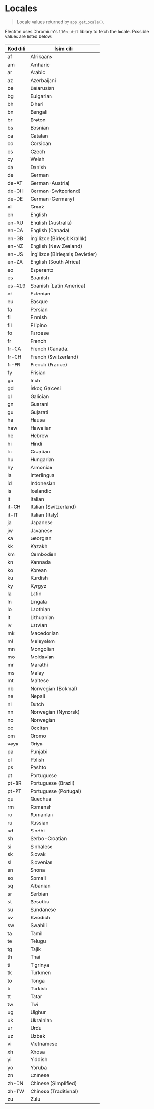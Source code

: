 # Locales

> Locale values returned by `app.getLocale()`.

Electron uses Chromium's `l10n_util` library to fetch the locale. Possible values are listed below:

| Kod dili | İsim dili                       |
| -------- | ------------------------------- |
| af       | Afrikaans                       |
| am       | Amharic                         |
| ar       | Arabic                          |
| az       | Azerbaijani                     |
| be       | Belarusian                      |
| bg       | Bulgarian                       |
| bh       | Bihari                          |
| bn       | Bengali                         |
| br       | Breton                          |
| bs       | Bosnian                         |
| ca       | Catalan                         |
| co       | Corsican                        |
| cs       | Czech                           |
| cy       | Welsh                           |
| da       | Danish                          |
| de       | German                          |
| de-AT    | German (Austria)                |
| de-CH    | German (Switzerland)            |
| de-DE    | German (Germany)                |
| el       | Greek                           |
| en       | English                         |
| en-AU    | English (Australia)             |
| en-CA    | English (Canada)                |
| en-GB    | İngilizce (Birleşik Krallık)    |
| en-NZ    | English (New Zealand)           |
| en-US    | İngilizce (Birleşmiş Devletler) |
| en-ZA    | English (South Africa)          |
| eo       | Esperanto                       |
| es       | Spanish                         |
| es-419   | Spanish (Latin America)         |
| et       | Estonian                        |
| eu       | Basque                          |
| fa       | Persian                         |
| fi       | Finnish                         |
| fil      | Filipino                        |
| fo       | Faroese                         |
| fr       | French                          |
| fr-CA    | French (Canada)                 |
| fr-CH    | French (Switzerland)            |
| fr-FR    | French (France)                 |
| fy       | Frisian                         |
| ga       | Irish                           |
| gd       | İskoç Galcesi                   |
| gl       | Galician                        |
| gn       | Guarani                         |
| gu       | Gujarati                        |
| ha       | Hausa                           |
| haw      | Hawaiian                        |
| he       | Hebrew                          |
| hi       | Hindi                           |
| hr       | Croatian                        |
| hu       | Hungarian                       |
| hy       | Armenian                        |
| ia       | Interlingua                     |
| id       | Indonesian                      |
| is       | Icelandic                       |
| it       | Italian                         |
| it-CH    | Italian (Switzerland)           |
| it-IT    | Italian (Italy)                 |
| ja       | Japanese                        |
| jw       | Javanese                        |
| ka       | Georgian                        |
| kk       | Kazakh                          |
| km       | Cambodian                       |
| kn       | Kannada                         |
| ko       | Korean                          |
| ku       | Kurdish                         |
| ky       | Kyrgyz                          |
| la       | Latin                           |
| ln       | Lingala                         |
| lo       | Laothian                        |
| lt       | Lithuanian                      |
| lv       | Latvian                         |
| mk       | Macedonian                      |
| ml       | Malayalam                       |
| mn       | Mongolian                       |
| mo       | Moldavian                       |
| mr       | Marathi                         |
| ms       | Malay                           |
| mt       | Maltese                         |
| nb       | Norwegian (Bokmal)              |
| ne       | Nepali                          |
| nl       | Dutch                           |
| nn       | Norwegian (Nynorsk)             |
| no       | Norwegian                       |
| oc       | Occitan                         |
| om       | Oromo                           |
| veya     | Oriya                           |
| pa       | Punjabi                         |
| pl       | Polish                          |
| ps       | Pashto                          |
| pt       | Portuguese                      |
| pt-BR    | Portuguese (Brazil)             |
| pt-PT    | Portuguese (Portugal)           |
| qu       | Quechua                         |
| rm       | Romansh                         |
| ro       | Romanian                        |
| ru       | Russian                         |
| sd       | Sindhi                          |
| sh       | Serbo-Croatian                  |
| si       | Sinhalese                       |
| sk       | Slovak                          |
| sl       | Slovenian                       |
| sn       | Shona                           |
| so       | Somali                          |
| sq       | Albanian                        |
| sr       | Serbian                         |
| st       | Sesotho                         |
| su       | Sundanese                       |
| sv       | Swedish                         |
| sw       | Swahili                         |
| ta       | Tamil                           |
| te       | Telugu                          |
| tg       | Tajik                           |
| th       | Thai                            |
| ti       | Tigrinya                        |
| tk       | Turkmen                         |
| to       | Tonga                           |
| tr       | Turkish                         |
| tt       | Tatar                           |
| tw       | Twi                             |
| ug       | Uighur                          |
| uk       | Ukrainian                       |
| ur       | Urdu                            |
| uz       | Uzbek                           |
| vi       | Vietnamese                      |
| xh       | Xhosa                           |
| yi       | Yiddish                         |
| yo       | Yoruba                          |
| zh       | Chinese                         |
| zh-CN    | Chinese (Simplified)            |
| zh-TW    | Chinese (Traditional)           |
| zu       | Zulu                            |